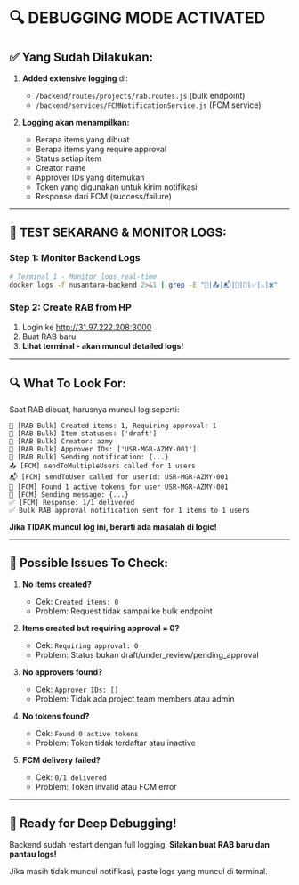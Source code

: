 # 🔍 DEBUGGING MODE ACTIVATED

## ✅ Yang Sudah Dilakukan:

1. **Added extensive logging** di:
   - `/backend/routes/projects/rab.routes.js` (bulk endpoint)
   - `/backend/services/FCMNotificationService.js` (FCM service)

2. **Logging akan menampilkan:**
   - Berapa items yang dibuat
   - Berapa items yang require approval
   - Status setiap item
   - Creator name
   - Approver IDs yang ditemukan
   - Token yang digunakan untuk kirim notifikasi
   - Response dari FCM (success/failure)

---

## 📱 TEST SEKARANG & MONITOR LOGS:

### Step 1: Monitor Backend Logs
```bash
# Terminal 1 - Monitor logs real-time
docker logs -f nusantara-backend 2>&1 | grep -E "🔔|📤|📬|🔑|📨|✅|⚠️|❌"
```

### Step 2: Create RAB from HP
1. Login ke http://31.97.222.208:3000
2. Buat RAB baru
3. **Lihat terminal - akan muncul detailed logs!**

---

## 🔍 What To Look For:

Saat RAB dibuat, harusnya muncul log seperti:

```
🔔 [RAB Bulk] Created items: 1, Requiring approval: 1
🔔 [RAB Bulk] Item statuses: ['draft']
🔔 [RAB Bulk] Creator: azmy
🔔 [RAB Bulk] Approver IDs: ['USR-MGR-AZMY-001']
🔔 [RAB Bulk] Sending notification: {...}
📤 [FCM] sendToMultipleUsers called for 1 users
📬 [FCM] sendToUser called for userId: USR-MGR-AZMY-001
🔑 [FCM] Found 1 active tokens for user USR-MGR-AZMY-001
📨 [FCM] Sending message: {...}
✅ [FCM] Response: 1/1 delivered
✅ Bulk RAB approval notification sent for 1 items to 1 users
```

**Jika TIDAK muncul log ini, berarti ada masalah di logic!**

---

## 🐛 Possible Issues To Check:

1. **No items created?**
   - Cek: `Created items: 0`
   - Problem: Request tidak sampai ke bulk endpoint

2. **Items created but requiring approval = 0?**
   - Cek: `Requiring approval: 0`
   - Problem: Status bukan draft/under_review/pending_approval

3. **No approvers found?**
   - Cek: `Approver IDs: []`
   - Problem: Tidak ada project team members atau admin

4. **No tokens found?**
   - Cek: `Found 0 active tokens`
   - Problem: Token tidak terdaftar atau inactive

5. **FCM delivery failed?**
   - Cek: `0/1 delivered`
   - Problem: Token invalid atau FCM error

---

## 🚀 Ready for Deep Debugging!

Backend sudah restart dengan full logging.
**Silakan buat RAB baru dan pantau logs!**

Jika masih tidak muncul notifikasi, paste logs yang muncul di terminal.
